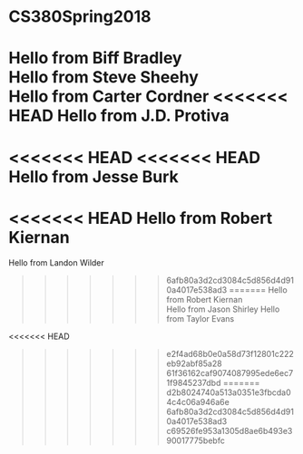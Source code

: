 ﻿# CS380Spring2018

Hello from Biff Bradley  
Hello from Steve Sheehy  
Hello from Carter Cordner
<<<<<<< HEAD
Hello from J.D. Protiva
=======
<<<<<<< HEAD
<<<<<<< HEAD
Hello from Jesse Burk
=======
<<<<<<< HEAD
Hello from Robert Kiernan
=======
Hello from Landon Wilder
>>>>>>> 6afb80a3d2cd3084c5d856d4d910a4017e538ad3
=======
Hello from Robert Kiernan	
Hello from Jason Shirley
Hello from Taylor Evans

<<<<<<< HEAD
>>>>>>> e2f4ad68b0e0a58d73f12801c222eb92abf85a28
>>>>>>> 61f36162caf9074087995ede6ec71f9845237dbd
=======
>>>>>>> d2b8024740a513a0351e3fbcda04c4c06a946a6e
>>>>>>> 6afb80a3d2cd3084c5d856d4d910a4017e538ad3
>>>>>>> c69526fe953a1305d8ae6b493e390017775bebfc
